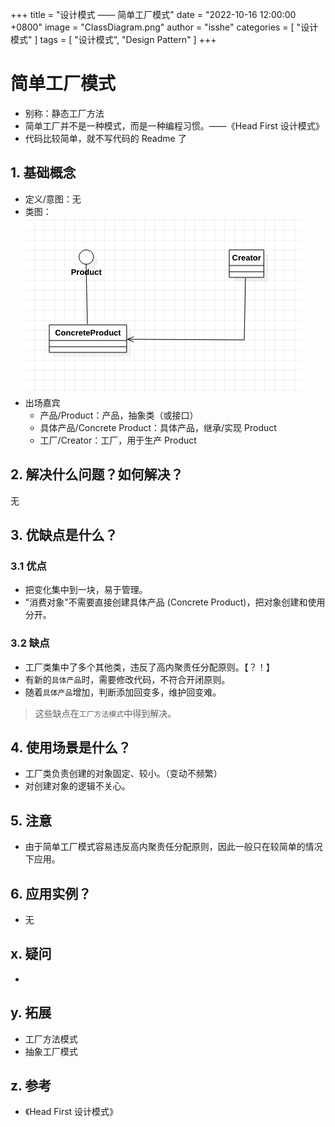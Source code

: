 +++
title = "设计模式 —— 简单工厂模式"
date = "2022-10-16 12:00:00 +0800"
image = "ClassDiagram.png"
author = "isshe"
categories = [ "设计模式" ]
tags = [ "设计模式", "Design Pattern" ]
+++


# 简单工厂模式
* 别称：静态工厂方法
* 简单工厂并不是一种模式，而是一种编程习惯。——《Head First 设计模式》
* 代码比较简单，就不写代码的 Readme 了

## 1. 基础概念
* 定义/意图：无
* 类图：
![类图](ClassDiagram.png)
* 出场嘉宾
    * 产品/Product：产品，抽象类（或接口）
    * 具体产品/Concrete Product：具体产品，继承/实现 Product
    * 工厂/Creator：工厂，用于生产 Product

## 2. 解决什么问题？如何解决？
无

## 3. 优缺点是什么？
### 3.1 优点
* 把变化集中到一块，易于管理。
* "消费对象"不需要直接创建具体产品 (Concrete Product)，把对象创建和使用分开。


### 3.2 缺点
* 工厂类集中了多个其他类，违反了高内聚责任分配原则。【？！】
* 有新的`具体产品`时，需要修改代码，不符合开闭原则。
* 随着`具体产品`增加，判断添加回变多，维护回变难。

> 这些缺点在`工厂方法模式`中得到解决。

## 4. 使用场景是什么？
* 工厂类负责创建的对象固定、较小。（变动不频繁）
* 对创建对象的逻辑不关心。

## 5. 注意
* 由于简单工厂模式容易违反高内聚责任分配原则，因此一般只在较简单的情况下应用。

## 6. 应用实例？
* 无


## x. 疑问
* 

## y. 拓展
* 工厂方法模式
* 抽象工厂模式

## z. 参考
* 《Head First 设计模式》

